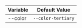 | Variable | Default Value      |
| -------- | ------------------ |
| --color  | `--color-tertiary` |
